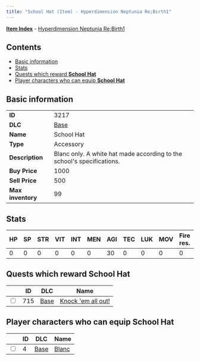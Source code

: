 ```yaml
---
title: "School Hat (Item) - Hyperdimension Neptunia Re;Birth1"
---
```


[**Item Index**](/neptunia/rb1/item/index.html) - [Hyperdimension Neptunia Re;Birth1](/neptunia/rb1)

## Contents

- [Basic information](#basic-information)
- [Stats](#stats)
- [Quests which reward **School Hat**](#quests-which-reward-school-hat)
- [Player characters who can equip **School Hat**](#player-characters-who-can-equip-school-hat)

## Basic information

|   |   |
| -- | -- |
| **ID** | 3217 |
| **DLC** | [Base](/neptunia/rb1/dlc/1-base.html) |
| **Name** | School Hat |
| **Type** | Accessory |
| **Description** | Blanc only. A white hat made according to the school's specifications. |
| **Buy Price** | 1000 |
| **Sell Price** | 500 |
| **Max inventory** | 99 |

## Stats

| HP | SP | STR | VIT | INT | MEN | AGI | TEC | LUK | MOV | Fire res. | Ice res. | Wind res. | Lightning res. |
| -- | -- | --- | --- | --- | --- | --- | --- | --- | --- | --------- | -------- | --------- | -------------- |
| 0 | 0 | 0 | 0 | 0 | 0 | 30 | 0 | 0 | 0 | 0 | 0 | 0 | 0 |

## Quests which reward **School Hat**

|    | ID | DLC | Name |
| -- | -- | --- | ---- |
| <input type="checkbox" id="rb1-quest-1-715" class="trackbox" /> | 715 | [Base](/neptunia/rb1/dlc/1-base.html) | [Knock 'em all out!](/neptunia/rb1/quest/1-715-knock-em-all-out.html) |

## Player characters who can equip **School Hat**

|    | ID | DLC | Name |
| -- | -- | --- | ---- |
| <input type="checkbox" id="rb1-player-1-4" class="trackbox" /> | 4 | [Base](/neptunia/rb1/dlc/1-base.html) | [Blanc](/neptunia/rb1/player/1-4-blanc.html) |